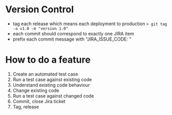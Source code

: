 # Version Control
- tag each release which means each deployment to production `> git tag -a v1.0 -m "version 1.0"`
- each commit should correspond to exactly one JIRA item
- prefix each commit message with "JIRA_ISSUE_CODE: <message>"


# How to do a feature
1. Create an automated test case
1. Run a test case against existing code
1. Understand existing code behaviour
1. Change existing code
1. Run a test case against changed code
1. Commit, close Jira ticket
1. Tag, release 
